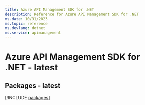 ```yaml
---
title: Azure API Management SDK for .NET
description: Reference for Azure API Management SDK for .NET
ms.date: 10/31/2023
ms.topic: reference
ms.devlang: dotnet
ms.service: apimanagement
---
```

# Azure API Management SDK for .NET - latest
## Packages - latest
[!INCLUDE [packages](api-management-index.md)]